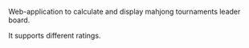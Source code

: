 Web-application to calculate and display mahjong tournaments leader board.

It supports different ratings.